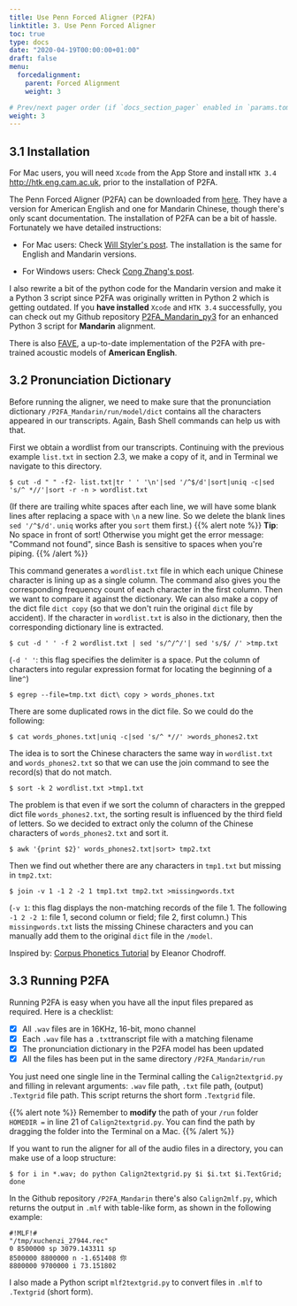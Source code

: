 ```yaml
---
title: Use Penn Forced Aligner (P2FA)
linktitle: 3. Use Penn Forced Aligner
toc: true
type: docs
date: "2020-04-19T00:00:00+01:00"
draft: false
menu:
  forcedalignment:
    parent: Forced Alignment
    weight: 3

# Prev/next pager order (if `docs_section_pager` enabled in `params.toml`)
weight: 3
---
```


## 3.1 Installation

For Mac users, you will need `Xcode` from the App Store and install `HTK 3.4` <http://htk.eng.cam.ac.uk>, prior to the installation of P2FA.

The Penn Forced Aligner (P2FA) can be downloaded from [here](https://web.sas.upenn.edu/phonetics-lab/facilities/). They have a version for American English and one for Mandarin Chinese, though there's only scant documentation. The installation of P2FA can be a bit of hassle. Fortunately we have detailed instructions:

- For Mac users: Check [Will Styler's post](http://wstyler.ucsd.edu/posts/p2fa_mac.html). The installation is the same for English and Mandarin versions.

- For Windows users: Check [Cong Zhang's post](https://congzhanglinguist.wordpress.com/2018/09/03/p2fa_chinese_2/).

I also rewrite a bit of the python code for the Mandarin version and make it a Python 3 script since P2FA was originally written in Python 2 which is getting outdated. If you **have installed** `Xcode` and `HTK 3.4` successfully, you can check out my Github repository [P2FA_Mandarin_py3](https://github.com/chenchenzi/P2FA_Mandarin_py3/tree/master) for an enhanced Python 3 script for **Mandarin** alignment.

There is also [FAVE](https://github.com/JoFrhwld/FAVE), a up-to-date implementation of the P2FA with pre-trained acoustic models of **American English**.

## 3.2 Pronunciation Dictionary
Before running the aligner, we need to make sure that the pronunciation dictionary `/P2FA_Mandarin/run/model/dict` contains all the characters appeared in our transcripts. Again, Bash Shell commands can help us with that.

First we obtain a wordlist from our transcripts. Continuing with the previous example `list.txt` in section 2.3, we make a copy of it, and in Terminal we navigate to this directory.
```
$ cut -d " " -f2- list.txt|tr ' ' '\n'|sed '/^$/d'|sort|uniq -c|sed 's/^ *//'|sort -r -n > wordlist.txt
```
(If there are trailing white spaces after each line, we will have some blank lines after replacing a space with `\n` a new line. So we delete the blank lines `sed '/^$/d'`. `uniq` works after you `sort` them first.)
{{% alert note %}}
**Tip**: No space in front of sort! Otherwise you might get the error message: "Command not found", since Bash is sensitive to spaces when you're piping.
{{% /alert %}}

This command generates a `wordlist.txt` file in which each unique Chinese character is lining up as a single column. The command also gives you the corresponding frequency count of each character in the first column. Then we want to compare it against the dictionary. We can also make a copy of the dict file `dict copy` (so that we don't ruin the original `dict` file by accident). If the character in `wordlist.txt` is also in the dictionary, then the corresponding dictionary line is extracted.
```
$ cut -d ' ' -f 2 wordlist.txt | sed 's/^/^/'| sed 's/$/ /' >tmp.txt 
```
(`-d ' '`: this flag specifies the delimiter is a space. Put the column of characters into regular expression format for locating the beginning of a line`^`)
```
$ egrep --file=tmp.txt dict\ copy > words_phones.txt
```

There are some duplicated rows in the dict file. So we could do the following:
```
$ cat words_phones.txt|uniq -c|sed 's/^ *//' >words_phones2.txt
```
The idea is to sort the Chinese characters the same way in `wordlist.txt` and `words_phones2.txt` so that we can use the join command to see the record(s) that do not match.
```
$ sort -k 2 wordlist.txt >tmp1.txt
```
The problem is that even if we sort the column of characters in the grepped dict file `words_phones2.txt`, the sorting result is influenced by the third field of letters. So we decided to extract only the column of the Chinese characters of `words_phones2.txt` and sort it.
```
$ awk '{print $2}' words_phones2.txt|sort> tmp2.txt
```
Then we find out whether there are any characters in `tmp1.txt` but missing in `tmp2.txt`:
```
$ join -v 1 -1 2 -2 1 tmp1.txt tmp2.txt >missingwords.txt
```
(`-v 1`: this flag displays the non-matching records of the file 1. The following `-1 2 -2 1`: file 1, second column or field; file 2, first column.)
This `missingwords.txt` lists the missing Chinese characters and you can manually add them to the original `dict` file in the `/model`.

Inspired by: [Corpus Phonetics Tutorial](https://eleanorchodroff.com/tutorial/index.html) by Eleanor Chodroff.

## 3.3 Running P2FA
Running P2FA is easy when you have all the input files prepared as required. Here is a checklist:

- [x] All `.wav` files are in 16KHz, 16-bit, mono channel
- [x] Each `.wav` file has a `.txt`transcript file with a matching filename
- [x] The pronunciation dictionary in the P2FA model has been updated
- [x] All the files has been put in the same directory `/P2FA_Mandarin/run`

You just need one single line in the Terminal calling the `Calign2textgrid.py` and filling in relevant arguments: `.wav` file path, `.txt` file path, (output) `.Textgrid` file path. This script returns the short form `.Textgrid` file.

{{% alert note %}}
Remember to **modify** the path of your `/run` folder `HOMEDIR =` in line 21 of `Calign2textgrid.py`. You can find the path by dragging the folder into the Terminal on a Mac.
{{% /alert %}}

If you want to run the aligner for all of the audio files in a directory, you can make use of a loop structure:
```
$ for i in *.wav; do python Calign2textgrid.py $i $i.txt $i.TextGrid; done
```
In the Github repository `/P2FA_Mandarin` there's also `Calign2mlf.py`, which returns the output in `.mlf` with table-like form, as shown in the following example:
```
#!MLF!#
"/tmp/xuchenzi_27944.rec"
0 8500000 sp 3079.143311 sp
8500000 8800000 n -1.651408 你
8800000 9700000 i 73.151802
```
I also made a Python script `mlf2textgrid.py` to convert files in `.mlf` to `.Textgrid` (short form).